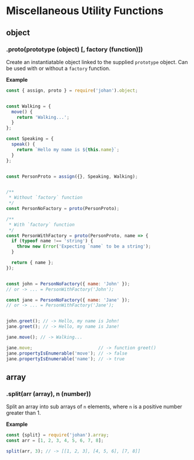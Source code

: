 # Miscellaneous Utility Functions


## object

### .proto(prototype (object) [, factory (function)])

Create an instantiatable object linked to the supplied `prototype` object. Can
be used with or without a `factory` function.

**Example**

```javascript
const { assign, proto } = require('johan').object;


const Walking = {
  move() {
    return 'Walking...';
  }
};

const Speaking = {
  speak() {
    return `Hello my name is ${this.name}`;
  }
};


const PersonProto = assign({}, Speaking, Walking);


/**
 * Without `factory` function
 */
const PersonNoFactory = proto(PersonProto);

/**
 * With `factory` function
 */
const PersonWithFactory = proto(PersonProto, name => {
  if (typeof name !== 'string') {
    throw new Error('Expecting `name` to be a string');
  }

  return { name };
});


const john = PersonNoFactory({ name: 'John' });
// or -> ... = PersonWithFactory('John');

const jane = PersonNoFactory({ name: 'Jane' });
// or -> ... = PersonWithFactory('Jane');


john.greet(); // -> Hello, my name is John!
jane.greet(); // -> Hello, my name is Jane!

jane.move(); // -> Walking...

jane.move;                         // -> function greet()
jane.propertyIsEnumerable('move'); // -> false
jane.propertyIsEnumerable('name'); // -> true
```


## array

### .split(arr (array), n (number))

Split an array into sub arrays of `n` elements, where `n` is a positive number
greater than 1.

**Example**

```javascript
const {split} = require('johan').array;
const arr = [1, 2, 3, 4, 5, 6, 7, 8];

split(arr, 3); // -> [[1, 2, 3], [4, 5, 6], [7, 8]]
```
